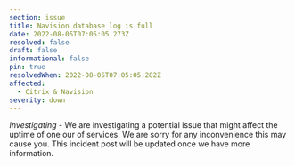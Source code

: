 ```yaml
---
section: issue
title: Navision database log is full
date: 2022-08-05T07:05:05.273Z
resolved: false
draft: false
informational: false
pin: true
resolvedWhen: 2022-08-05T07:05:05.282Z
affected:
  - Citrix & Navision
severity: down
---
```

*Investigating* - We are investigating a potential issue that might affect the uptime of one our of services. We are sorry for any inconvenience this may cause you. This incident post will be updated once we have more information.